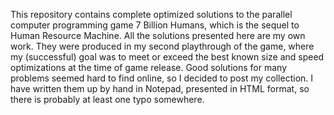 This repository contains complete optimized solutions to the parallel computer programming game 7 Billion Humans, which is the sequel to Human Resource Machine. All the solutions presented here are my own work. They were produced in my second playthrough of the game, where my (successful) goal was to meet or exceed the best known size and speed optimizations at the time of game release. Good solutions for many problems seemed hard to find online, so I decided to post my collection. I have written them up by hand in Notepad, presented in HTML format, so there is probably at least one typo somewhere.
